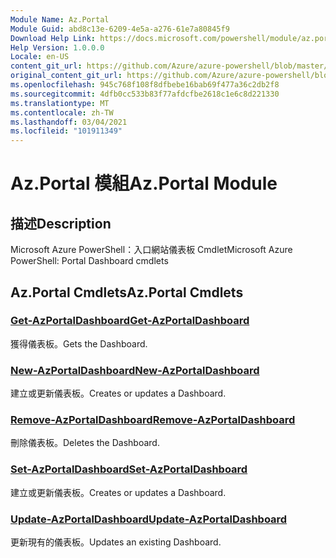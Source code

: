 ```yaml
---
Module Name: Az.Portal
Module Guid: abd8c13e-6209-4e5a-a276-61e7a80845f9
Download Help Link: https://docs.microsoft.com/powershell/module/az.portal
Help Version: 1.0.0.0
Locale: en-US
content_git_url: https://github.com/Azure/azure-powershell/blob/master/src/Portal/help/Az.Portal.md
original_content_git_url: https://github.com/Azure/azure-powershell/blob/master/src/Portal/help/Az.Portal.md
ms.openlocfilehash: 945c768f108f8dfbebe16bab69f477a36c2db2f8
ms.sourcegitcommit: 4dfb0cc533b83f77afdcfbe2618c1e6c8d221330
ms.translationtype: MT
ms.contentlocale: zh-TW
ms.lasthandoff: 03/04/2021
ms.locfileid: "101911349"
---
```

# <span data-ttu-id="9b2a5-101">Az.Portal 模組</span><span class="sxs-lookup"><span data-stu-id="9b2a5-101">Az.Portal Module</span></span>
## <span data-ttu-id="9b2a5-102">描述</span><span class="sxs-lookup"><span data-stu-id="9b2a5-102">Description</span></span>
<span data-ttu-id="9b2a5-103">Microsoft Azure PowerShell：入口網站儀表板 Cmdlet</span><span class="sxs-lookup"><span data-stu-id="9b2a5-103">Microsoft Azure PowerShell: Portal Dashboard cmdlets</span></span>

## <span data-ttu-id="9b2a5-104">Az.Portal Cmdlets</span><span class="sxs-lookup"><span data-stu-id="9b2a5-104">Az.Portal Cmdlets</span></span>
### [<span data-ttu-id="9b2a5-105">Get-AzPortalDashboard</span><span class="sxs-lookup"><span data-stu-id="9b2a5-105">Get-AzPortalDashboard</span></span>](Get-AzPortalDashboard.md)
<span data-ttu-id="9b2a5-106">獲得儀表板。</span><span class="sxs-lookup"><span data-stu-id="9b2a5-106">Gets the Dashboard.</span></span>

### [<span data-ttu-id="9b2a5-107">New-AzPortalDashboard</span><span class="sxs-lookup"><span data-stu-id="9b2a5-107">New-AzPortalDashboard</span></span>](New-AzPortalDashboard.md)
<span data-ttu-id="9b2a5-108">建立或更新儀表板。</span><span class="sxs-lookup"><span data-stu-id="9b2a5-108">Creates or updates a Dashboard.</span></span>

### [<span data-ttu-id="9b2a5-109">Remove-AzPortalDashboard</span><span class="sxs-lookup"><span data-stu-id="9b2a5-109">Remove-AzPortalDashboard</span></span>](Remove-AzPortalDashboard.md)
<span data-ttu-id="9b2a5-110">刪除儀表板。</span><span class="sxs-lookup"><span data-stu-id="9b2a5-110">Deletes the Dashboard.</span></span>

### [<span data-ttu-id="9b2a5-111">Set-AzPortalDashboard</span><span class="sxs-lookup"><span data-stu-id="9b2a5-111">Set-AzPortalDashboard</span></span>](Set-AzPortalDashboard.md)
<span data-ttu-id="9b2a5-112">建立或更新儀表板。</span><span class="sxs-lookup"><span data-stu-id="9b2a5-112">Creates or updates a Dashboard.</span></span>

### [<span data-ttu-id="9b2a5-113">Update-AzPortalDashboard</span><span class="sxs-lookup"><span data-stu-id="9b2a5-113">Update-AzPortalDashboard</span></span>](Update-AzPortalDashboard.md)
<span data-ttu-id="9b2a5-114">更新現有的儀表板。</span><span class="sxs-lookup"><span data-stu-id="9b2a5-114">Updates an existing Dashboard.</span></span>

